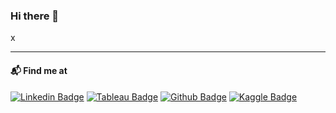 ### Hi there 👋

<!--
**kuehbiko/kuehbiko** is a ✨ _special_ ✨ repository because its `README.md` (this file) appears on your GitHub profile.

Here are some ideas to get you started:

- 🔭 I’m currently working on ...
- 🌱 I’m currently learning ...
- 👯 I’m looking to collaborate on ...
- 🤔 I’m looking for help with ...
- 💬 Ask me about ...
- 📫 How to reach me: ...
- 😄 Pronouns: ...
- ⚡ Fun fact: ...
-->
x

----

#### 📬 Find me at
[![Linkedin Badge](https://img.shields.io/badge/-LinkedIn-blue?style=flat-square&logo=Linkedin&logoColor=white&link=https://www.linkedin.com/in/phonethiriyadana)](https://www.linkedin.com/in/phonethiriyadana)
[![Tableau Badge](http://img.shields.io/badge/-Tableau-orange?style=flat-square&logo=tableau&logoColor=white&link=https://public.tableau.com/profile/phonethiriyadana#!/)](https://public.tableau.com/profile/phonethiriyadana#!/)
[![Github Badge](http://img.shields.io/badge/-Github-black?style=flat-square&logo=github&link=https://github.com/ptyadana/)](https://github.com/ptyadana) 
[![Kaggle Badge](https://img.shields.io/badge/-Kaggle-blue?style=flat-square&logo=kaggle&logoColor=white&link=https://www.kaggle.com/phonethiriyadana)](https://www.kaggle.com/phonethiriyadana) 
